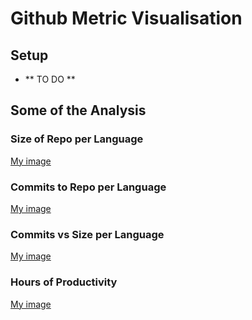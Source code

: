 # Github Metric Visualisation

## Setup 
- ** TO DO **

## Some of the Analysis

### Size of Repo per Language

[My image](https://github.com/rnibhriain/github-api/blob/master/Snip1.PNG)

### Commits to Repo per Language

[My image](https://github.com/rnibhriain/github-api/blob/master/Snip2.PNG)

### Commits vs Size per Language

[My image](https://github.com/rnibhriain/github-api/blob/master/Snip3.PNG)

### Hours of Productivity

[My image](https://github.com/rnibhriain/github-api/blob/master/Snip4.PNG)
